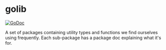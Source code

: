 # golib

[![GoDoc](https://godoc.org/github.com/LevenLabs/golib?status.svg)](https://godoc.org/github.com/LevenLabs/golib)

A set of packages containing utility types and functions we find ourselves
using frequently. Each sub-package has a package doc explaining what it's for.
